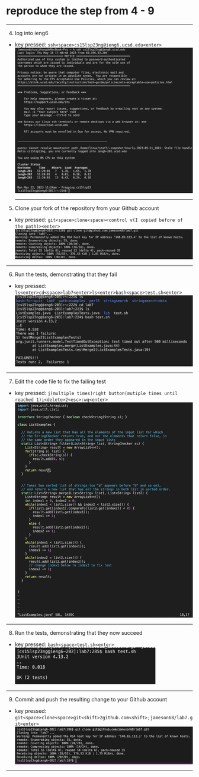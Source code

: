 # reproduce the step from 4 - 9

---

4. log into ieng6

* key pressed:
              `ssh<space>cs15lsp23ng@ieng6.ucsd.edu<enter>`
  ![Image](ieng6.jpg)
  
  ---
  
5. Clone your fork of the repository from your Github account

* key pressed:
               `git<space>clone<space><control v(I copied before of the path)><enter>`
![Image](gitclone.jpg)

---

6. Run the tests, demonstrating that they fail

* key pressed:
               `ls<enter>cd<space>lab7<enter>ls<enter>bash<space>test.sh<enter> `
![Image](runthetest.jpg)

---

7. Edit the code file to fix the failing test

* key pressed:
               `j(multiple times)right button(mutiple times until reached 1)i<delete>2<esc>:wq<enter> `
![Image](vimtest.jpg)

---

8. Run the tests, demonstrating that they now succeed

* key pressed:
               `bash<space>test.sh<enter> `
![Image](bashtest.jpg)

---

9. Commit and push the resulting change to your Github account

* key pressed:
               `git<space>clone<space>git<shift>2github.com<shift>;jameson68/lab7.git<enter>`
![Image](gitfinal.jpg)

---
